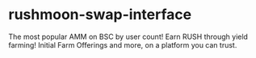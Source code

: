 # rushmoon-swap-interface
The most popular AMM on BSC by user count! Earn RUSH through yield farming! Initial Farm Offerings and more, on a platform you can trust.
